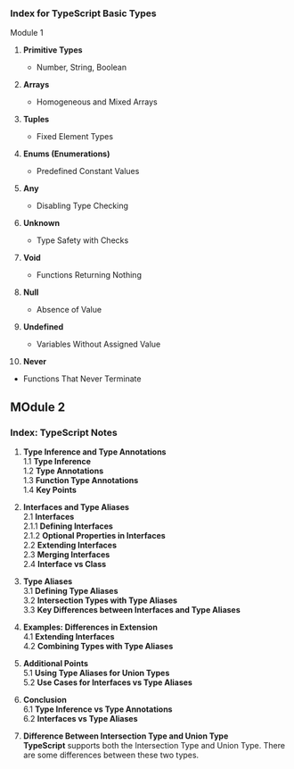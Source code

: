 ### Index for TypeScript Basic Types
Module 1
1. **Primitive Types**
   - Number, String, Boolean

2. **Arrays**
   - Homogeneous and Mixed Arrays

3. **Tuples**
   - Fixed Element Types

4. **Enums (Enumerations)**
   - Predefined Constant Values

5. **Any**
   - Disabling Type Checking

6. **Unknown**
   - Type Safety with Checks

7. **Void**
   - Functions Returning Nothing

8. **Null**
   - Absence of Value

9. **Undefined**
   - Variables Without Assigned Value

10. **Never**
   - Functions That Never Terminate

## MOdule 2 

### Index: TypeScript Notes

1. **Type Inference and Type Annotations**  
   1.1 **Type Inference**  
   1.2 **Type Annotations**  
   1.3 **Function Type Annotations**  
   1.4 **Key Points**

2. **Interfaces and Type Aliases**  
   2.1 **Interfaces**  
      2.1.1 **Defining Interfaces**  
      2.1.2 **Optional Properties in Interfaces**  
   2.2 **Extending Interfaces**  
   2.3 **Merging Interfaces**  
   2.4 **Interface vs Class**  
   
3. **Type Aliases**  
   3.1 **Defining Type Aliases**  
   3.2 **Intersection Types with Type Aliases**  
   3.3 **Key Differences between Interfaces and Type Aliases**

4. **Examples: Differences in Extension**  
   4.1 **Extending Interfaces**  
   4.2 **Combining Types with Type Aliases**

5. **Additional Points**  
   5.1 **Using Type Aliases for Union Types**  
   5.2 **Use Cases for Interfaces vs Type Aliases**

6. **Conclusion**  
   6.1 **Type Inference vs Type Annotations**  
   6.2 **Interfaces vs Type Aliases**

7. **Difference Between Intersection Type and Union Type**  
   **TypeScript** supports both the Intersection Type and Union Type. There are some differences between these two types.
